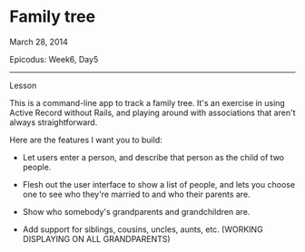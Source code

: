 Family tree
======================

March 28, 2014

Epicodus: Week6, Day5

**********************

Lesson

This is a command-line app to track a family tree. It's an exercise in using Active Record without Rails, and playing around with associations that aren't always straightforward.

Here are the features I want you to build:

*  Let users enter a person, and describe that person as the child of two people.

*  Flesh out the user interface to show a list of people, and lets you choose one to see who they're married to and who their parents are.

*  Show who somebody's grandparents and grandchildren are.

*  Add support for siblings, cousins, uncles, aunts, etc.  (WORKING DISPLAYING ON ALL GRANDPARENTS)
